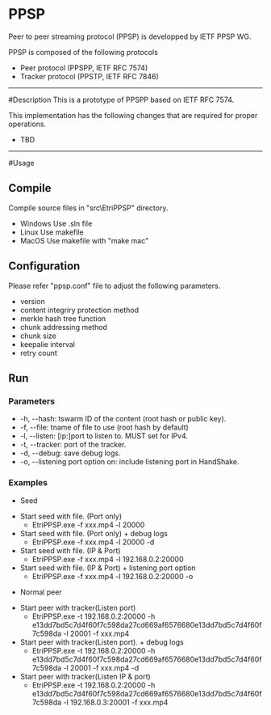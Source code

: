 # PPSP
Peer to peer streaming protocol (PPSP) is developped by IETF PPSP WG.

PPSP is composed of the following  protocols
* Peer protocol (PPSPP, IETF RFC 7574)
* Tracker protocol (PPSTP, IETF RFC 7846)
-----------------------------------------------------------------------------------------------------------

#Description
This is a prototype of PPSPP based on IETF RFC 7574.

This implementation has the following changes that are required for proper operations.
* TBD
-----------------------------------------------------------------------------------------------------------

#Usage
## Compile
Compile source files in "src\EtriPPSP" directory.

* Windows
Use .sln file
* Linux
Use makefile
* MacOS
Use makefile with "make mac"

## Configuration
Please refer "ppsp.conf" file to adjust the following parameters.
* version
* content integriry protection method
* merkle hash tree function
* chunk addressing method
* chunk size
* keepalie interval
* retry count

## Run 
### Parameters
* -h, --hash: tswarm ID of the content (root hash or public key).
* -f, --file: tname of file to use (root hash by default)
* -l, --listen: [ip:]port to listen to. MUST set for IPv4.
* -t, --tracker: port of the tracker.
* -d, --debug: save debug logs.
* -o, --listening port option on: include listening port in HandShake.

### Examples
* Seed
 + Start seed with file. (Port only)
   - EtriPPSP.exe -f xxx.mp4 -l 20000
 + Start seed with file. (Port only) + debug logs
   - EtriPPSP.exe -f xxx.mp4 -l 20000 -d
 + Start seed with file. (IP & Port)
   - EtriPPSP.exe -f xxx.mp4 -l 192.168.0.2:20000
 + Start seed with file. (IP & Port) + listening port option
   - EtriPPSP.exe -f xxx.mp4 -l 192.168.0.2:20000 -o

* Normal peer
 + Start peer with tracker(Listen port)
   - EtriPPSP.exe -t 192.168.0.2:20000 -h e13dd7bd5c7d4f60f7c598da27cd669af6576680e13dd7bd5c7d4f60f7c598da -l 20001 -f xxx.mp4
 + Start peer with tracker(Listen port). + debug logs
   - EtriPPSP.exe -t 192.168.0.2:20000 -h e13dd7bd5c7d4f60f7c598da27cd669af6576680e13dd7bd5c7d4f60f7c598da -l 20001 -f xxx.mp4 -d
 + Start peer with tracker(Listen IP & port)
   - EtriPPSP.exe -t 192.168.0.2:20000 -h e13dd7bd5c7d4f60f7c598da27cd669af6576680e13dd7bd5c7d4f60f7c598da -l 192.168.0.3:20001 -f xxx.mp4





